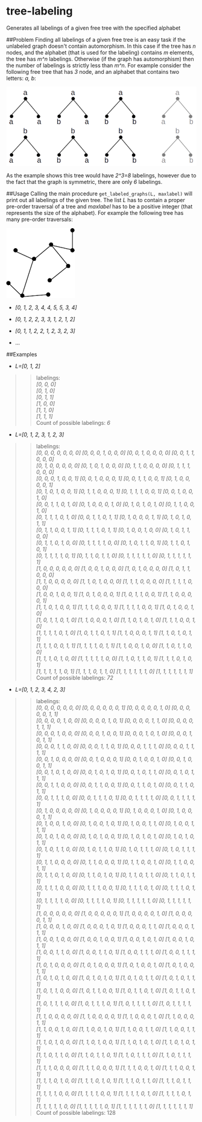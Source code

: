 tree-labeling
=============

Generates all labelings of a given free tree with the specified alphabet

##Problem
Finding all labelings of a given free tree is an easy task if the unlabeled graph doesn't contain automorphism. In this case if the tree has *n* nodes, and the alphabet (that is used for the labeling) contains *m* elements, the tree has *m^n* labelings. Otherwise (if the graph has automorphism) then the number of labelings is strictly less than *m^n*.
For example consider the following free tree that has *3* node, and an alphabet that contains two letters: *a, b*:

![alt text](tree_3_labeling.png "Tree with 3 node")

As the example shows this tree would have *2^3=8* labelings, however due to the fact that the graph is symmetric, there are only *6* labelings.

##Usage
Calling the main procedure `get_labeled_graphs(L, maxlabel)` will print out all labelings of the given tree. The list *L* has to contain a proper pre-order traversal of a tree and *maxlabel* has to be a positive integer (that represents the size of the alphabet). For example the following tree has many pre-order traversals:

![alt text](random.png "Random tree")

- *[0, 1, 2, 3, 4, 4, 5, 5, 3, 4]*

- *[0, 1, 2, 2, 3, 3, 1, 2, 1, 2]*

- *[0, 1, 1, 2, 2, 1, 2, 3, 2, 3]*

- ...

##Examples

- *L=[0, 1, 2]*
>>labelings:  
*[0, 0, 0]*  
*[0, 1, 0]*  
*[0, 1, 1]*  
*[1, 0, 0]*  
*[1, 1, 0]*  
*[1, 1, 1]*  
Count of possible labelings: *6*

- *L=[0, 1, 2, 3, 1, 2, 3]*
>>labelings:  
*[0, 0, 0, 0, 0, 0, 0]*
*[0, 0, 0, 1, 0, 0, 0]*
*[0, 0, 1, 0, 0, 0, 0]*
*[0, 0, 1, 1, 0, 0, 0]*  
*[0, 1, 0, 0, 0, 0, 0]*
*[0, 1, 0, 1, 0, 0, 0]*
*[0, 1, 1, 0, 0, 0, 0]*
*[0, 1, 1, 1, 0, 0, 0]*  
*[0, 0, 0, 1, 0, 0, 1]*
*[0, 0, 1, 0, 0, 0, 1]*
*[0, 0, 1, 1, 0, 0, 1]*
*[0, 1, 0, 0, 0, 0, 1]*  
*[0, 1, 0, 1, 0, 0, 1]*
*[0, 1, 1, 0, 0, 0, 1]*
*[0, 1, 1, 1, 0, 0, 1]*
*[0, 0, 1, 0, 0, 1, 0]*  
*[0, 0, 1, 1, 0, 1, 0]*
*[0, 1, 0, 0, 0, 1, 0]*
*[0, 1, 0, 1, 0, 1, 0]*
*[0, 1, 1, 0, 0, 1, 0]*  
*[0, 1, 1, 1, 0, 1, 0]*
*[0, 0, 1, 1, 0, 1, 1]*
*[0, 1, 0, 0, 0, 1, 1]*
*[0, 1, 0, 1, 0, 1, 1]*  
*[0, 1, 1, 0, 0, 1, 1]*
*[0, 1, 1, 1, 0, 1, 1]*
*[0, 1, 0, 0, 1, 0, 0]*
*[0, 1, 0, 1, 1, 0, 0]*  
*[0, 1, 1, 0, 1, 0, 0]*
*[0, 1, 1, 1, 1, 0, 0]*
*[0, 1, 0, 1, 1, 0, 1]*
*[0, 1, 1, 0, 1, 0, 1]*  
*[0, 1, 1, 1, 1, 0, 1]*
*[0, 1, 1, 0, 1, 1, 0]*
*[0, 1, 1, 1, 1, 1, 0]*
*[0, 1, 1, 1, 1, 1, 1]*  
*[1, 0, 0, 0, 0, 0, 0]*
*[1, 0, 0, 1, 0, 0, 0]*
*[1, 0, 1, 0, 0, 0, 0]*
*[1, 0, 1, 1, 0, 0, 0]*  
*[1, 1, 0, 0, 0, 0, 0]*
*[1, 1, 0, 1, 0, 0, 0]*
*[1, 1, 1, 0, 0, 0, 0]*
*[1, 1, 1, 1, 0, 0, 0]*  
*[1, 0, 0, 1, 0, 0, 1]*
*[1, 0, 1, 0, 0, 0, 1]*
*[1, 0, 1, 1, 0, 0, 1]*
*[1, 1, 0, 0, 0, 0, 1]*  
*[1, 1, 0, 1, 0, 0, 1]*
*[1, 1, 1, 0, 0, 0, 1]*
*[1, 1, 1, 1, 0, 0, 1]*
*[1, 0, 1, 0, 0, 1, 0]*  
*[1, 0, 1, 1, 0, 1, 0]*
*[1, 1, 0, 0, 0, 1, 0]*
*[1, 1, 0, 1, 0, 1, 0]*
*[1, 1, 1, 0, 0, 1, 0]*  
*[1, 1, 1, 1, 0, 1, 0]*
*[1, 0, 1, 1, 0, 1, 1]*
*[1, 1, 0, 0, 0, 1, 1]*
*[1, 1, 0, 1, 0, 1, 1]*  
*[1, 1, 1, 0, 0, 1, 1]*
*[1, 1, 1, 1, 0, 1, 1]*
*[1, 1, 0, 0, 1, 0, 0]*
*[1, 1, 0, 1, 1, 0, 0]*  
*[1, 1, 1, 0, 1, 0, 0]*
*[1, 1, 1, 1, 1, 0, 0]*
*[1, 1, 0, 1, 1, 0, 1]*
*[1, 1, 1, 0, 1, 0, 1]*  
*[1, 1, 1, 1, 1, 0, 1]*
*[1, 1, 1, 0, 1, 1, 0]*
*[1, 1, 1, 1, 1, 1, 0]*
*[1, 1, 1, 1, 1, 1, 1]*  
Count of possible labelings: *72*

- *L=[0, 1, 2, 3, 4, 2, 3]*
>>labelings:  
*[0, 0, 0, 0, 0, 0, 0]*
*[0, 0, 0, 0, 0, 0, 1]*
*[0, 0, 0, 0, 0, 1, 0]*
*[0, 0, 0, 0, 0, 1, 1]*  
*[0, 0, 0, 0, 1, 0, 0]*
*[0, 0, 0, 0, 1, 0, 1]*
*[0, 0, 0, 0, 1, 1, 0]*
*[0, 0, 0, 0, 1, 1, 1]*  
*[0, 0, 0, 1, 0, 0, 0]*
*[0, 0, 0, 1, 0, 0, 1]*
*[0, 0, 0, 1, 0, 1, 0]*
*[0, 0, 0, 1, 0, 1, 1]*  
*[0, 0, 0, 1, 1, 0, 0]*
*[0, 0, 0, 1, 1, 0, 1]*
*[0, 0, 0, 1, 1, 1, 0]*
*[0, 0, 0, 1, 1, 1, 1]*  
*[0, 0, 1, 0, 0, 0, 0]*
*[0, 0, 1, 0, 0, 0, 1]*
*[0, 0, 1, 0, 0, 1, 0]*
*[0, 0, 1, 0, 0, 1, 1]*  
*[0, 0, 1, 0, 1, 0, 0]*
*[0, 0, 1, 0, 1, 0, 1]*
*[0, 0, 1, 0, 1, 1, 0]*
*[0, 0, 1, 0, 1, 1, 1]*  
*[0, 0, 1, 1, 0, 0, 0]*
*[0, 0, 1, 1, 0, 0, 1]*
*[0, 0, 1, 1, 0, 1, 0]*
*[0, 0, 1, 1, 0, 1, 1]*  
*[0, 0, 1, 1, 1, 0, 0]*
*[0, 0, 1, 1, 1, 0, 1]*
*[0, 0, 1, 1, 1, 1, 0]*
*[0, 0, 1, 1, 1, 1, 1]*  
*[0, 1, 0, 0, 0, 0, 0]*
*[0, 1, 0, 0, 0, 0, 1]*
*[0, 1, 0, 0, 0, 1, 0]*
*[0, 1, 0, 0, 0, 1, 1]*  
*[0, 1, 0, 0, 1, 0, 0]*
*[0, 1, 0, 0, 1, 0, 1]*
*[0, 1, 0, 0, 1, 1, 0]*
*[0, 1, 0, 0, 1, 1, 1]*  
*[0, 1, 0, 1, 0, 0, 0]*
*[0, 1, 0, 1, 0, 0, 1]*
*[0, 1, 0, 1, 0, 1, 0]*
*[0, 1, 0, 1, 0, 1, 1]*  
*[0, 1, 0, 1, 1, 0, 0]*
*[0, 1, 0, 1, 1, 0, 1]*
*[0, 1, 0, 1, 1, 1, 0]*
*[0, 1, 0, 1, 1, 1, 1]*  
*[0, 1, 1, 0, 0, 0, 0]*
*[0, 1, 1, 0, 0, 0, 1]*
*[0, 1, 1, 0, 0, 1, 0]*
*[0, 1, 1, 0, 0, 1, 1]*  
*[0, 1, 1, 0, 1, 0, 0]*
*[0, 1, 1, 0, 1, 0, 1]*
*[0, 1, 1, 0, 1, 1, 0]*
*[0, 1, 1, 0, 1, 1, 1]*  
*[0, 1, 1, 1, 0, 0, 0]*
*[0, 1, 1, 1, 0, 0, 1]*
*[0, 1, 1, 1, 0, 1, 0]*
*[0, 1, 1, 1, 0, 1, 1]*  
*[0, 1, 1, 1, 1, 0, 0]*
*[0, 1, 1, 1, 1, 0, 1]*
*[0, 1, 1, 1, 1, 1, 0]*
*[0, 1, 1, 1, 1, 1, 1]*  
*[1, 0, 0, 0, 0, 0, 0]*
*[1, 0, 0, 0, 0, 0, 1]*
*[1, 0, 0, 0, 0, 1, 0]*
*[1, 0, 0, 0, 0, 1, 1]*  
*[1, 0, 0, 0, 1, 0, 0]*
*[1, 0, 0, 0, 1, 0, 1]*
*[1, 0, 0, 0, 1, 1, 0]*
*[1, 0, 0, 0, 1, 1, 1]*  
*[1, 0, 0, 1, 0, 0, 0]*
*[1, 0, 0, 1, 0, 0, 1]*
*[1, 0, 0, 1, 0, 1, 0]*
*[1, 0, 0, 1, 0, 1, 1]*  
*[1, 0, 0, 1, 1, 0, 0]*
*[1, 0, 0, 1, 1, 0, 1]*
*[1, 0, 0, 1, 1, 1, 0]*
*[1, 0, 0, 1, 1, 1, 1]*  
*[1, 0, 1, 0, 0, 0, 0]*
*[1, 0, 1, 0, 0, 0, 1]*
*[1, 0, 1, 0, 0, 1, 0]*
*[1, 0, 1, 0, 0, 1, 1]*  
*[1, 0, 1, 0, 1, 0, 0]*
*[1, 0, 1, 0, 1, 0, 1]*
*[1, 0, 1, 0, 1, 1, 0]*
*[1, 0, 1, 0, 1, 1, 1]*  
*[1, 0, 1, 1, 0, 0, 0]*
*[1, 0, 1, 1, 0, 0, 1]*
*[1, 0, 1, 1, 0, 1, 0]*
*[1, 0, 1, 1, 0, 1, 1]*  
*[1, 0, 1, 1, 1, 0, 0]*
*[1, 0, 1, 1, 1, 0, 1]*
*[1, 0, 1, 1, 1, 1, 0]*
*[1, 0, 1, 1, 1, 1, 1]*  
*[1, 1, 0, 0, 0, 0, 0]*
*[1, 1, 0, 0, 0, 0, 1]*
*[1, 1, 0, 0, 0, 1, 0]*
*[1, 1, 0, 0, 0, 1, 1]*  
*[1, 1, 0, 0, 1, 0, 0]*
*[1, 1, 0, 0, 1, 0, 1]*
*[1, 1, 0, 0, 1, 1, 0]*
*[1, 1, 0, 0, 1, 1, 1]*  
*[1, 1, 0, 1, 0, 0, 0]*
*[1, 1, 0, 1, 0, 0, 1]*
*[1, 1, 0, 1, 0, 1, 0]*
*[1, 1, 0, 1, 0, 1, 1]*  
*[1, 1, 0, 1, 1, 0, 0]*
*[1, 1, 0, 1, 1, 0, 1]*
*[1, 1, 0, 1, 1, 1, 0]*
*[1, 1, 0, 1, 1, 1, 1]*  
*[1, 1, 1, 0, 0, 0, 0]*
*[1, 1, 1, 0, 0, 0, 1]*
*[1, 1, 1, 0, 0, 1, 0]*
*[1, 1, 1, 0, 0, 1, 1]*  
*[1, 1, 1, 0, 1, 0, 0]*
*[1, 1, 1, 0, 1, 0, 1]*
*[1, 1, 1, 0, 1, 1, 0]*
*[1, 1, 1, 0, 1, 1, 1]*  
*[1, 1, 1, 1, 0, 0, 0]*
*[1, 1, 1, 1, 0, 0, 1]*
*[1, 1, 1, 1, 0, 1, 0]*
*[1, 1, 1, 1, 0, 1, 1]*  
*[1, 1, 1, 1, 1, 0, 0]*
*[1, 1, 1, 1, 1, 0, 1]*
*[1, 1, 1, 1, 1, 1, 0]*
*[1, 1, 1, 1, 1, 1, 1]*  
Count of possible labelings: 128